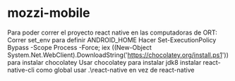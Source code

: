 # mozzi-mobile

Para poder correr el proyecto react native en las computadoras de ORT:
Correr set_env para definir ANDROID_HOME
Hacer   Set-ExecutionPolicy Bypass -Scope Process -Force; iex ((New-Object System.Net.WebClient).DownloadString('https://chocolatey.org/install.ps1'))
para instalar chocolatey
Usar chocolatey para instalar jdk8
instalar react-native-cli como global
usar .\react-native en vez de react-native